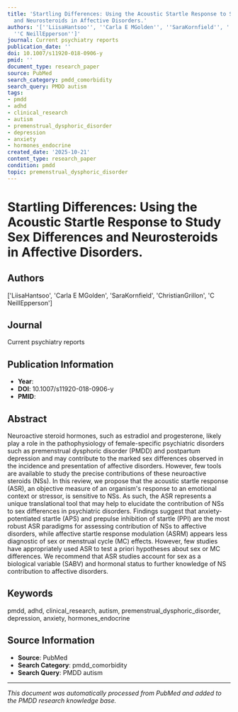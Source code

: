 ```yaml
---
title: 'Startling Differences: Using the Acoustic Startle Response to Study Sex Differences
  and Neurosteroids in Affective Disorders.'
authors: '[''LiisaHantsoo'', ''Carla E MGolden'', ''SaraKornfield'', ''ChristianGrillon'',
  ''C NeillEpperson'']'
journal: Current psychiatry reports
publication_date: ''
doi: 10.1007/s11920-018-0906-y
pmid: ''
document_type: research_paper
source: PubMed
search_category: pmdd_comorbidity
search_query: PMDD autism
tags:
- pmdd
- adhd
- clinical_research
- autism
- premenstrual_dysphoric_disorder
- depression
- anxiety
- hormones_endocrine
created_date: '2025-10-21'
content_type: research_paper
condition: pmdd
topic: premenstrual_dysphoric_disorder
---
```


# Startling Differences: Using the Acoustic Startle Response to Study Sex Differences and Neurosteroids in Affective Disorders.

## Authors
['LiisaHantsoo', 'Carla E MGolden', 'SaraKornfield', 'ChristianGrillon', 'C NeillEpperson']

## Journal
Current psychiatry reports

## Publication Information
- **Year**: 
- **DOI**: 10.1007/s11920-018-0906-y
- **PMID**: 

## Abstract
Neuroactive steroid hormones, such as estradiol and progesterone, likely play a role in the pathophysiology of female-specific psychiatric disorders such as premenstrual dysphoric disorder (PMDD) and postpartum depression and may contribute to the marked sex differences observed in the incidence and presentation of affective disorders. However, few tools are available to study the precise contributions of these neuroactive steroids (NSs). In this review, we propose that the acoustic startle response (ASR), an objective measure of an organism's response to an emotional context or stressor, is sensitive to NSs. As such, the ASR represents a unique translational tool that may help to elucidate the contribution of NSs to sex differences in psychiatric disorders. Findings suggest that anxiety-potentiated startle (APS) and prepulse inhibition of startle (PPI) are the most robust ASR paradigms for assessing contribution of NSs to affective disorders, while affective startle response modulation (ASRM) appears less diagnostic of sex or menstrual cycle (MC) effects. However, few studies have appropriately used ASR to test a priori hypotheses about sex or MC differences. We recommend that ASR studies account for sex as a biological variable (SABV) and hormonal status to further knowledge of NS contribution to affective disorders.

## Keywords
pmdd, adhd, clinical_research, autism, premenstrual_dysphoric_disorder, depression, anxiety, hormones_endocrine

## Source Information
- **Source**: PubMed
- **Search Category**: pmdd_comorbidity
- **Search Query**: PMDD autism

---
*This document was automatically processed from PubMed and added to the PMDD research knowledge base.*
